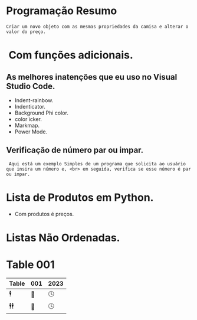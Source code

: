# Programação Resumo
```
Criar um novo objeto com as mesmas propriedades da camisa e alterar o valor do preço.
```
#  Com funções adicionais. 


## As melhores inatenções que eu uso no Visual Studio Code.

- Indent-rainbow.
- Indenticator.
- Background Phi color.
- color ìcker.
- Markmap.
- Power Mode.


## Verificação de número par ou impar.
```
 Aqui está um exemplo Simples de um programa que solicita ao usuário que insira um número e, <br> em seguida, verifica se esse número é par ou impar.

 ```
# Lista de Produtos em Python.

- Com produtos é preços.

# Listas Não Ordenadas.

# Table 001

|  Table  |  001  | 2023   |
|---|---|---|
|  🕴  |   🌈 |  🕓 |
|  🕴🕴 |   🌈    |  🕓  |
